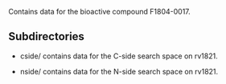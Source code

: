 Contains data for the bioactive compound F1804-0017.

## Subdirectories

- cside/ contains data for the C-side search space on rv1821.

- nside/ contains data for the N-side search space on rv1821.

